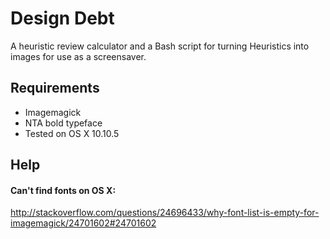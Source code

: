 # Design Debt

A heuristic review calculator and a Bash script for turning Heuristics into images for use as a screensaver.

## Requirements
  - Imagemagick
  - NTA bold typeface
  - Tested on OS X 10.10.5

## Help
#### Can't find fonts on OS X: 
<http://stackoverflow.com/questions/24696433/why-font-list-is-empty-for-imagemagick/24701602#24701602>